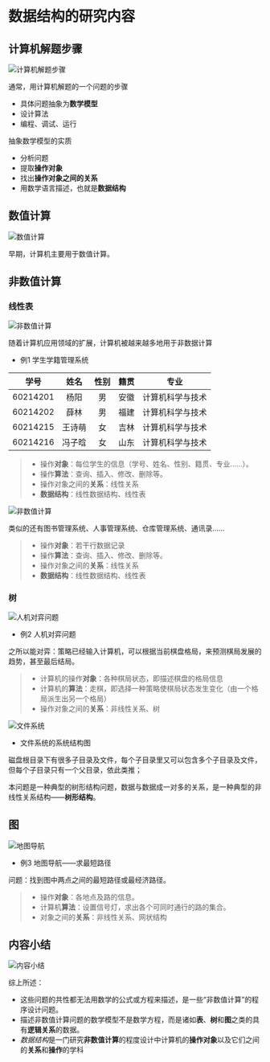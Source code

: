 # 数据结构的研究内容

## 计算机解题步骤

![计算机解题步骤](images/1.1-1.png)

通常，用计算机解题的一个问题的步骤

* 具体问题抽象为**数学模型**
* 设计算法
* 编程、调试、运行

抽象数学模型的实质

* 分析问题
* 提取**操作对象**
* 找出**操作对象之间的关系**
* 用数学语言描述，也就是**数据结构**


## 数值计算

![数值计算](images/1.1-2.png)

早期，计算机主要用于数值计算。



## 非数值计算

### 线性表

![非数值计算](images/1.1-3.png)

随着计算机应用领域的扩展，计算机被越来越多地用于非数据计算

* 例1 学生学籍管理系统

|   学号   |  姓名  | 性别 | 籍贯 |       专业       |
| :------: | :----: | :--: | ---- | :--------------: |
| 60214201 |  杨阳  |  男  | 安徽 | 计算机科学与技术 |
| 60214202 |  薛林  |  男  | 福建 | 计算机科学与技术 |
| 60214215 | 王诗萌 |  女  | 吉林 | 计算机科学与技术 |
| 60214216 | 冯子晗 |  女  | 山东 | 计算机科学与技术 |

> * 操作**对象**：每位学生的信息（学号、姓名、性别、籍贯、专业……）。
> * 操作**算法**：查询、插入、修改、删除等。
> * 操作对象之间的**关系**：线性关系
> * **数据结构**：线性数据结构、线性表

![非数值计算](images/1.1-4.png)

类似的还有图书管理系统、人事管理系统、仓库管理系统、通讯录……

> * 操作**对象**：若干行数据记录
> * 操作**算法**：查询、插入、修改、删除等。
> * 操作对象之间的**关系**：线性关系
> * **数据结构**：线性数据结构、线性表

### 树

![人机对弈问题](images/1.1-5.png)

* 例2 人机对弈问题

之所以能对弈：策略已经输入计算机，可以根据当前棋盘格局，来预测棋局发展的趋势，甚至最后结局。

> * 计算机的操作**对象**：各种棋局状态，即描述棋盘的格局信息
> * 计算机的**算法**：走棋，即选择一种策略使棋局状态发生变化（由一个格局派生出另一个格局）
> * 操作对象之间的**关系**：非线性关系、树

![文件系统](images/1.1-file-system.png)

* 文件系统的系统结构图

磁盘根目录下有很多子目录及文件，每个子目录里又可以包含多个子目录及文件，但每个子目录只有一个父目录，依此类推；

本问题是一种典型的树形结构问题，数据与数据成一对多的关系，是一种典型的非线性关系结构——**树形结构**。

## 图

![地图导航](images/1.1-graph.png)

* 例3 地图导航——求最短路径

问题：找到图中两点之间的最短路径或最经济路径。

> * 操作**对象**：各地点及路的信息。
> * 计算机**算法**：设置信号灯，求出各个可同时通行的路的集合。
> * 对象之间的**关系**：非线性关系、网状结构


## 内容小结

![内容小结](images/1.1-8.png)

综上所述：
* 这些问题的共性都无法用数学的公式或方程来描述，是一些“非数值计算”的程序设计问题。
* 描述非数值计算问题的数学模型不是数学方程，而是诸如**表**、**树**和**图**之类的具有**逻辑关系**的数据。
* *数据结构*是一门研究**非数值计算**的程度设计中计算机的**操作对象**以及它们之间的**关系**和**操作**的学科
